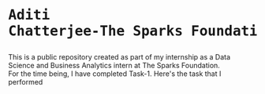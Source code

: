 # <pre>Aditi Chatterjee-The Sparks Foundation Internship</pre>
This is a public repository created as part of my internship as a Data Science and Business Analytics intern at The Sparks Foundation.
<br> For the time being, I have completed Task-1. Here's the task that I performed
 
